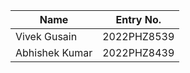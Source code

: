 | Name | Entry No. |
| ----  | --------|
|Vivek Gusain | 2022PHZ8539 |
| Abhishek Kumar | 2022PHZ8439|
